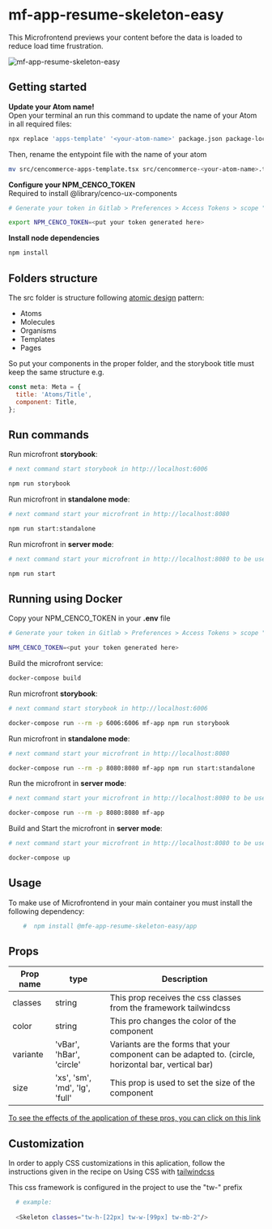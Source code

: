 # mf-app-resume-skeleton-easy

This Microfrontend previews your content before the data is loaded to reduce load time frustration.

![mf-app-resume-skeleton-easy](https://i.ibb.co/fpzPNPF/Captura-de-Pantalla-2022-09-26-a-la-s-09-35-37.png)

## Getting started

**Update your Atom name!**\
Open your terminal an run this command to update the name of your Atom in all required files:

```bash
npx replace 'apps-template' '<your-atom-name>' package.json package-lock.json tsconfig.json webpack.config.js
```

Then, rename the entypoint file with the name of your atom

```bash
mv src/cencommerce-apps-template.tsx src/cencommerce-<your-atom-name>.tsx
```

**Configure your NPM_CENCO_TOKEN**\
Required to install @library/cenco-ux-components

```bash
# Generate your token in Gitlab > Preferences > Access Tokens > scope "read_api"

export NPM_CENCO_TOKEN=<put your token generated here>
```

**Install node dependencies**

```bash
npm install
```

## Folders structure

The src folder is structure following [atomic design](https://bradfrost.com/blog/post/atomic-web-design/) pattern:

- Atoms
- Molecules
- Organisms
- Templates
- Pages

So put your components in the proper folder, and the storybook title must keep the same structure e.g.

```js
const meta: Meta = {
  title: 'Atoms/Title',
  component: Title,
};
```

## Run commands

Run microfront **storybook**:

```bash
# next command start storybook in http://localhost:6006

npm run storybook
```

Run microfront in **standalone mode**:

```bash
# next command start your microfront in http://localhost:8080

npm run start:standalone
```

Run microfront in **server mode**:

```bash
# next command start your microfront in http://localhost:8080 to be used in the root-config

npm run start
```

## Running using Docker

Copy your NPM_CENCO_TOKEN in your **.env** file

```bash
# Generate your token in Gitlab > Preferences > Access Tokens > scope "read_api"

NPM_CENCO_TOKEN=<put your token generated here>
```

Build the microfront service:

```bash
docker-compose build
```

Run microfront **storybook**:

```bash
# next command start storybook in http://localhost:6006

docker-compose run --rm -p 6006:6006 mf-app npm run storybook
```

Run microfront in **standalone mode**:

```bash
# next command start your microfront in http://localhost:8080

docker-compose run --rm -p 8080:8080 mf-app npm run start:standalone
```

Run the microfront in **server mode**:

```bash
# next command start your microfront in http://localhost:8080 to be used in the root-config

docker-compose run --rm -p 8080:8080 mf-app
```

Build and Start the microfront in **server mode**:

```bash
# next command start your microfront in http://localhost:8080 to be used in the root-config

docker-compose up
```

## Usage

To make use of Microfrontend in your main container you must install the following dependency:

```bash
    #  npm install @mfe-app-resume-skeleton-easy/app
```
## Props


| Prop name     | type                            | Description                                                                                          |
| ------------- | --------------------------------| -----------------------------------------------------------------------------------------------------| 
| classes       | string                          | This prop receives the css classes from the framework tailwindcss                                    |
| color         | string                          | This pro changes the color of the component                                                          | 
| variante      | 'vBar', 'hBar', 'circle'        | Variants are the forms that your component can be adapted to. (circle, horizontal bar, vertical bar) |
| size          | 'xs', 'sm', 'md', 'lg', 'full'  | This prop is used to set the size of the component                                                   |


[To see the effects of the application of these pros, you can click on this link](https://self-service-cenco-ux-components.ecomm-stg.cencosud.com/?path=/story/components-commons-layout-skeleton--horizontal-bar)

## Customization

In order to apply CSS customizations in this aplication, follow the instructions given in the recipe on Using CSS with [tailwindcss](https://tailwindcss.com/)

This css framework is configured in the project to use the "tw-" prefix

```bash
  # example:
  
  <Skeleton classes="tw-h-[22px] tw-w-[99px] tw-mb-2"/>

```
